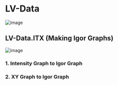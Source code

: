 # LV-Data

![image](https://user-images.githubusercontent.com/26659428/234396436-7ad812df-febb-42c3-8cc5-86fe2ed5aac7.png)


## LV-Data.ITX (Making Igor Graphs)

![image](https://user-images.githubusercontent.com/26659428/234397552-5a57d94b-32d2-4d2a-9dba-89eb17de05b2.png)

### 1. Intensity Graph to Igor Graph



### 2. XY Graph to Igor Graph
